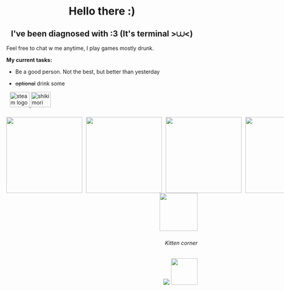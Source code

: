 <h1 align="center">Hello there :)</h1>

<h2 align="center">I've been diagnosed with :3 (It's terminal >⩊<)</h2>
  
Feel free to chat w me anytime, I play games mostly drunk.

**My current tasks:**

+ Be a good person. Not the best, but better than yesterday

+ ~~optional~~ drink some

<div align="left">
  <img width="5"/>
  <a href="https://steamcommunity.com/id/rrraumpanzer/" target="_blank">
    <img src="https://www.svgrepo.com/show/452107/steam.svg" width="52" height="40" alt="steam logo"  />
  </a>
  <a href="https://shikimori.one/RRRAUMPANZER" target="_blank">
    <img src="https://shikimori.one/assets/layouts/l-top_menu-v2/glyph.svg" width="52" height="40" alt="shikimori logo" />
  </a>
</div>


###

<div style="display: flex; gap: 10px;" align="center">
    <img src="https://media1.tenor.com/m/n3cePkjLlJwAAAAd/milk-outside-a-bag-of-milk-milk-inside-a-bag-of-milk.gif" width="200">
    <img src="https://media1.tenor.com/m/2kLVLI4eNRUAAAAd/jägermeister-jaegermeister.gif" width="200">
    <img src="https://media1.tenor.com/m/9d5jwQO2s88AAAAC/ralsei-deltarune.gif" width="200">
    <img src="https://media1.tenor.com/m/30ii824tYWsAAAAC/rain-world-saint.gif" width="200">
</div>
<div align="right">
    <img src="https://media.tenor.com/YmaUii4ni0EAAAAi/rain-world-enot.gif" width="100">
</div>

###



###



<div align="right">
  <h6 align="right">Kitten corner</h6>
  <img src="https://visitor-badge.laobi.icu/badge?page_id=xxxxxxxxxxxxxxx.xxxxxxxxxxxxxx&left_color=yellow&right_color=black&left_text=%20Oh%20hey,%20kitty%20%E2%84%96"  />
  <img src="https://media1.tenor.com/m/KZUwEefBqNMAAAAd/kitten-eating-steak-kitten-eating.gif" width="70"/>
</div>

